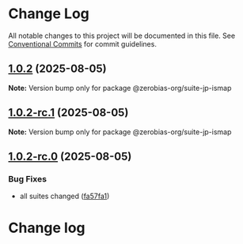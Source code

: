 # Change Log

All notable changes to this project will be documented in this file.
See [Conventional Commits](https://conventionalcommits.org) for commit guidelines.

## [1.0.2](https://github.com/zerobias-org/suite/compare/@zerobias-org/suite-jp-ismap@1.0.2-rc.1...@zerobias-org/suite-jp-ismap@1.0.2) (2025-08-05)

**Note:** Version bump only for package @zerobias-org/suite-jp-ismap





## [1.0.2-rc.1](https://github.com/zerobias-org/suite/compare/@zerobias-org/suite-jp-ismap@1.0.2-rc.0...@zerobias-org/suite-jp-ismap@1.0.2-rc.1) (2025-08-05)

**Note:** Version bump only for package @zerobias-org/suite-jp-ismap





## [1.0.2-rc.0](https://github.com/zerobias-org/suite/compare/@zerobias-org/suite-jp-ismap@1.0.1...@zerobias-org/suite-jp-ismap@1.0.2-rc.0) (2025-08-05)


### Bug Fixes

* all suites changed ([fa57fa1](https://github.com/zerobias-org/suite/commit/fa57fa1af7628003297df46b2d7740fe95bd2666))





# Change log
